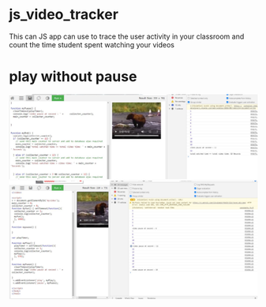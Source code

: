 # js_video_tracker
This can JS app can use to trace the user activity in your classroom and count the time student spent watching your videos

# play without pause

<img src="part2.JPG">

<img src="js_video_counter.JPG">
